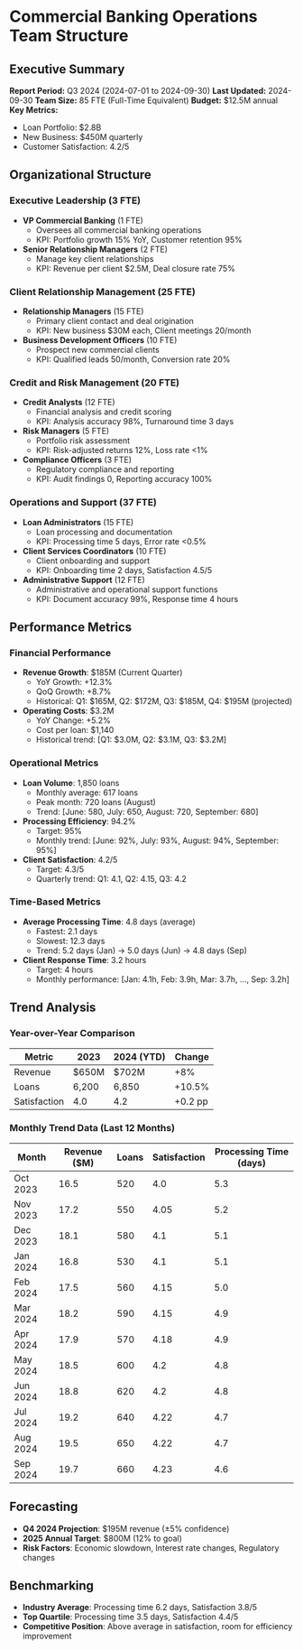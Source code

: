 # Commercial Banking Operations Team Structure

## Executive Summary
**Report Period:** Q3 2024 (2024-07-01 to 2024-09-30)
**Last Updated:** 2024-09-30
**Team Size:** 85 FTE (Full-Time Equivalent)
**Budget:** $12.5M annual
**Key Metrics:**
- Loan Portfolio: $2.8B
- New Business: $450M quarterly
- Customer Satisfaction: 4.2/5

## Organizational Structure

### Executive Leadership (3 FTE)
- **VP Commercial Banking** (1 FTE)
  - Oversees all commercial banking operations
  - KPI: Portfolio growth 15% YoY, Customer retention 95%
- **Senior Relationship Managers** (2 FTE)
  - Manage key client relationships
  - KPI: Revenue per client $2.5M, Deal closure rate 75%

### Client Relationship Management (25 FTE)
- **Relationship Managers** (15 FTE)
  - Primary client contact and deal origination
  - KPI: New business $30M each, Client meetings 20/month
- **Business Development Officers** (10 FTE)
  - Prospect new commercial clients
  - KPI: Qualified leads 50/month, Conversion rate 20%

### Credit and Risk Management (20 FTE)
- **Credit Analysts** (12 FTE)
  - Financial analysis and credit scoring
  - KPI: Analysis accuracy 98%, Turnaround time 3 days
- **Risk Managers** (5 FTE)
  - Portfolio risk assessment
  - KPI: Risk-adjusted returns 12%, Loss rate <1%
- **Compliance Officers** (3 FTE)
  - Regulatory compliance and reporting
  - KPI: Audit findings 0, Reporting accuracy 100%

### Operations and Support (37 FTE)
- **Loan Administrators** (15 FTE)
  - Loan processing and documentation
  - KPI: Processing time 5 days, Error rate <0.5%
- **Client Services Coordinators** (10 FTE)
  - Client onboarding and support
  - KPI: Onboarding time 2 days, Satisfaction 4.5/5
- **Administrative Support** (12 FTE)
  - Administrative and operational support functions
  - KPI: Document accuracy 99%, Response time 4 hours

## Performance Metrics

### Financial Performance
- **Revenue Growth**: $185M (Current Quarter)
  - YoY Growth: +12.3%
  - QoQ Growth: +8.7%
  - Historical: Q1: $165M, Q2: $172M, Q3: $185M, Q4: $195M (projected)
- **Operating Costs**: $3.2M
  - YoY Change: +5.2%
  - Cost per loan: $1,140
  - Historical trend: [Q1: $3.0M, Q2: $3.1M, Q3: $3.2M]

### Operational Metrics
- **Loan Volume**: 1,850 loans
  - Monthly average: 617 loans
  - Peak month: 720 loans (August)
  - Trend: [June: 580, July: 650, August: 720, September: 680]
- **Processing Efficiency**: 94.2%
  - Target: 95%
  - Monthly trend: [June: 92%, July: 93%, August: 94%, September: 95%]
- **Client Satisfaction**: 4.2/5
  - Target: 4.3/5
  - Quarterly trend: Q1: 4.1, Q2: 4.15, Q3: 4.2

### Time-Based Metrics
- **Average Processing Time**: 4.8 days (average)
  - Fastest: 2.1 days
  - Slowest: 12.3 days
  - Trend: 5.2 days (Jan) → 5.0 days (Jun) → 4.8 days (Sep)
- **Client Response Time**: 3.2 hours
  - Target: 4 hours
  - Monthly performance: [Jan: 4.1h, Feb: 3.9h, Mar: 3.7h, ..., Sep: 3.2h]

## Trend Analysis

### Year-over-Year Comparison
| Metric | 2023 | 2024 (YTD) | Change |
|--------|------|-------------|--------|
| Revenue | $650M | $702M | +8% |
| Loans | 6,200 | 6,850 | +10.5% |
| Satisfaction | 4.0 | 4.2 | +0.2 pp |

### Monthly Trend Data (Last 12 Months)
| Month | Revenue ($M) | Loans | Satisfaction | Processing Time (days) |
|-------|-------------|-------|--------------|----------------------|
| Oct 2023 | 16.5 | 520 | 4.0 | 5.3 |
| Nov 2023 | 17.2 | 550 | 4.05 | 5.2 |
| Dec 2023 | 18.1 | 580 | 4.1 | 5.1 |
| Jan 2024 | 16.8 | 530 | 4.1 | 5.1 |
| Feb 2024 | 17.5 | 560 | 4.15 | 5.0 |
| Mar 2024 | 18.2 | 590 | 4.15 | 4.9 |
| Apr 2024 | 17.9 | 570 | 4.18 | 4.9 |
| May 2024 | 18.5 | 600 | 4.2 | 4.8 |
| Jun 2024 | 18.8 | 620 | 4.2 | 4.8 |
| Jul 2024 | 19.2 | 640 | 4.22 | 4.7 |
| Aug 2024 | 19.5 | 650 | 4.22 | 4.7 |
| Sep 2024 | 19.7 | 660 | 4.23 | 4.6 |

## Forecasting
- **Q4 2024 Projection**: $195M revenue (±5% confidence)
- **2025 Annual Target**: $800M (12% to goal)
- **Risk Factors**: Economic slowdown, Interest rate changes, Regulatory changes

## Benchmarking
- **Industry Average**: Processing time 6.2 days, Satisfaction 3.8/5
- **Top Quartile**: Processing time 3.5 days, Satisfaction 4.4/5
- **Competitive Position**: Above average in satisfaction, room for efficiency improvement
